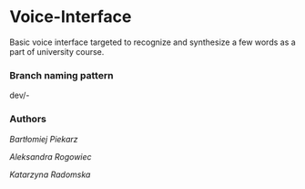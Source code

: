 # Voice-Interface
Basic voice interface targeted to recognize and synthesize a few words as a part of university course.

### Branch naming pattern
dev/<issue-number>-<short-description>

### Authors
_Bartłomiej Piekarz_ 

_Aleksandra Rogowiec_

_Katarzyna Radomska_
